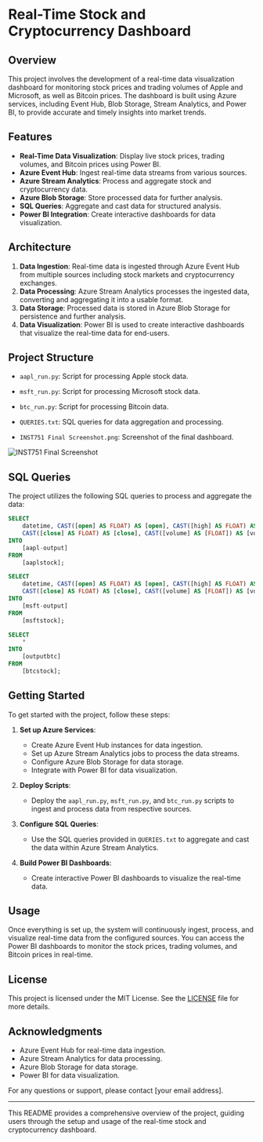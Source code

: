 # Real-Time Stock and Cryptocurrency Dashboard

## Overview

This project involves the development of a real-time data visualization dashboard for monitoring stock prices and trading volumes of Apple and Microsoft, as well as Bitcoin prices. The dashboard is built using Azure services, including Event Hub, Blob Storage, Stream Analytics, and Power BI, to provide accurate and timely insights into market trends.

## Features

- **Real-Time Data Visualization**: Display live stock prices, trading volumes, and Bitcoin prices using Power BI.
- **Azure Event Hub**: Ingest real-time data streams from various sources.
- **Azure Stream Analytics**: Process and aggregate stock and cryptocurrency data.
- **Azure Blob Storage**: Store processed data for further analysis.
- **SQL Queries**: Aggregate and cast data for structured analysis.
- **Power BI Integration**: Create interactive dashboards for data visualization.

## Architecture

1. **Data Ingestion**: Real-time data is ingested through Azure Event Hub from multiple sources including stock markets and cryptocurrency exchanges.
2. **Data Processing**: Azure Stream Analytics processes the ingested data, converting and aggregating it into a usable format.
3. **Data Storage**: Processed data is stored in Azure Blob Storage for persistence and further analysis.
4. **Data Visualization**: Power BI is used to create interactive dashboards that visualize the real-time data for end-users.

## Project Structure

- `aapl_run.py`: Script for processing Apple stock data.
- `msft_run.py`: Script for processing Microsoft stock data.
- `btc_run.py`: Script for processing Bitcoin data.
- `QUERIES.txt`: SQL queries for data aggregation and processing.

- `INST751 Final Screenshot.png`: Screenshot of the final dashboard.

![INST751 Final Screenshot](https://github.com/animeshnandan/Crypto-TechStocks/assets/83339335/10c1ed22-67f2-4eb9-ade0-e72e0ceb03bc)


## SQL Queries

The project utilizes the following SQL queries to process and aggregate the data:

```sql
SELECT
    datetime, CAST([open] AS FLOAT) AS [open], CAST([high] AS FLOAT) AS [high], CAST([low] AS FLOAT) AS [low],
    CAST([close] AS FLOAT) AS [close], CAST([volume] AS [FLOAT]) AS [volume], EventProcessedUtcTime, partitionId, EventEnqueuedUtcTime
INTO
    [aapl-output]
FROM
    [aaplstock];

SELECT
    datetime, CAST([open] AS FLOAT) AS [open], CAST([high] AS FLOAT) AS [high], CAST([low] AS FLOAT) AS [low],
    CAST([close] AS FLOAT) AS [close], CAST([volume] AS [FLOAT]) AS [volume], EventProcessedUtcTime, partitionId, EventEnqueuedUtcTime
INTO
    [msft-output]
FROM
    [msftstock];

SELECT
    *
INTO
    [outputbtc]
FROM
    [btcstock];
```

## Getting Started

To get started with the project, follow these steps:

1. **Set up Azure Services**:
    - Create Azure Event Hub instances for data ingestion.
    - Set up Azure Stream Analytics jobs to process the data streams.
    - Configure Azure Blob Storage for data storage.
    - Integrate with Power BI for data visualization.

2. **Deploy Scripts**:
    - Deploy the `aapl_run.py`, `msft_run.py`, and `btc_run.py` scripts to ingest and process data from respective sources.

3. **Configure SQL Queries**:
    - Use the SQL queries provided in `QUERIES.txt` to aggregate and cast the data within Azure Stream Analytics.

4. **Build Power BI Dashboards**:
    - Create interactive Power BI dashboards to visualize the real-time data.

## Usage

Once everything is set up, the system will continuously ingest, process, and visualize real-time data from the configured sources. You can access the Power BI dashboards to monitor the stock prices, trading volumes, and Bitcoin prices in real-time.

## License

This project is licensed under the MIT License. See the [LICENSE](LICENSE) file for more details.

## Acknowledgments

- Azure Event Hub for real-time data ingestion.
- Azure Stream Analytics for data processing.
- Azure Blob Storage for data storage.
- Power BI for data visualization.

For any questions or support, please contact [your email address].

---

This README provides a comprehensive overview of the project, guiding users through the setup and usage of the real-time stock and cryptocurrency dashboard.
